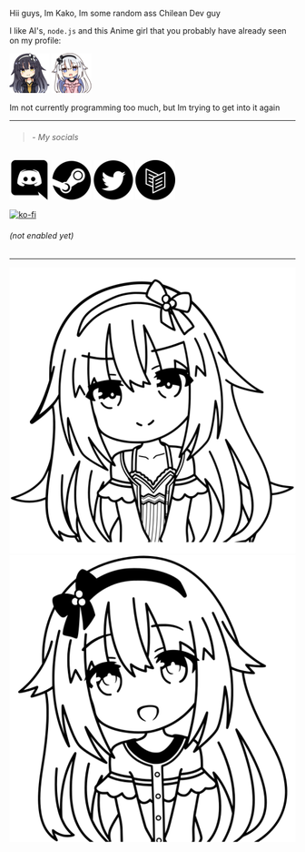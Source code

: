 Hii guys, Im Kako, Im some random ass Chilean Dev guy

I like AI's, `node.js` and this Anime girl that you probably have already seen on my profile:

![Marina Arusu](./files/Marina.png) ![Maria Arusu](./files/Maria.png)



Im not currently programming too much, but Im trying to get into it again

----
> ###### - My socials

[![Discord](./files/Discord.png "Discord")](https://discord.com/users/700076432076046396/) [![Steam](./files/Steam.png "Steam")](https://steamcommunity.com/id/TRKako/) [![Twitter](./files/Twitter.png "Twitter")](https://twitter.com/TRKako_) [![Carrd](./files/Carrd.png "Literally Ipsum dolor sit amet consectetur adipiscing elit. Cras sollicitudin tempus dui quis dapibus. Praesent nunc ante, gravida ac vulputate mollis lorem feugiat. Why tf I didnt finished it 💀")](https://trkako.carrd.co/)

[![ko-fi](https://ko-fi.com/img/githubbutton_sm.svg)](https://ko-fi.com/TRKako)

###### (not enabled yet)

----
![Evil Kako](./files/Marina.svg)![Kako](./files/Arusu2.svg)
